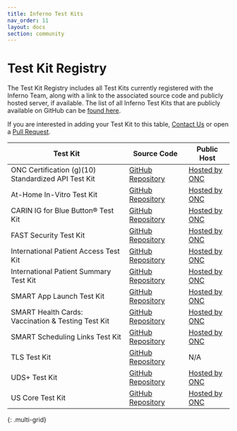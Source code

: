 ```yaml
---
title: Inferno Test Kits
nav_order: 11
layout: docs
section: community
---
```


# Test Kit Registry

The Test Kit Registry includes all Test Kits currently registered with the Inferno Team, along with a link to the associated source code and publicly hosted server, if available. The list of all Inferno Test Kits that are publicly available on GitHub can be [found here](https://github.com/inferno-framework/inferno-core/network/dependents).

If you are interested in adding your Test Kit to this table, [Contact Us](/about/who.html)
or open a [Pull Request](https://github.com/inferno-framework/inferno-framework.github.io/blob/main/community/test-kits.md).

| Test Kit      | Source Code | Public Host |
|---------------|-------------|-------------|
| ONC Certification (g)(10) Standardized API Test Kit | [GitHub Repository](https://github.com/onc-healthit/onc-certification-g10-test-kit) &emsp; | [Hosted by ONC](https://inferno.healthit.gov) |
| At-Home In-Vitro Test Kit | [GitHub Repository](https://github.com/inferno-framework/at-home-in-vitro-test-kit) | [Hosted by ONC](https://inferno.healthit.gov) |
| CARIN IG for Blue Button® Test Kit | [GitHub Repository](https://github.com/inferno-framework/carin-for-blue-button-test-kit) | [Hosted by ONC](https://inferno.healthit.gov) |
| FAST Security Test Kit | [GitHub Repository](https://github.com/inferno-framework/fast-security-test-kit) | [Hosted by ONC](https://inferno.healthit.gov) |
| International Patient Access Test Kit | [GitHub Repository](https://github.com/inferno-framework/ipa-test-kit) | [Hosted by ONC](https://inferno.healthit.gov) |
| International Patient Summary Test Kit | [GitHub Repository](https://github.com/inferno-framework/ips-test-kit) | [Hosted by ONC](https://inferno.healthit.gov) |
| SMART App Launch Test Kit | [GitHub Repository](https://github.com/inferno-framework/smart-app-launch-test-kit) | [Hosted by ONC](https://inferno.healthit.gov) |
| SMART Health Cards: Vaccination & Testing Test Kit &emsp; | [GitHub Repository](https://github.com/inferno-framework/shc-vaccination-test-kit) | [Hosted by ONC](https://inferno.healthit.gov) |
| SMART Scheduling Links Test Kit | [GitHub Repository](https://github.com/inferno-framework/smart-scheduling-links-test-kit) | [Hosted by ONC](https://inferno.healthit.gov) |
| TLS Test Kit | [GitHub Repository](https://github.com/inferno-framework/tls-test-kit) | N/A |
| UDS+ Test Kit | [GitHub Repository](https://github.com/inferno-framework/uds-plus-test-kit) | [Hosted by ONC](https://inferno.healthit.gov) |
| US Core Test Kit | [GitHub Repository](https://github.com/inferno-framework/us-core-test-kit) | [Hosted by ONC](https://inferno.healthit.gov) |
{: .multi-grid}